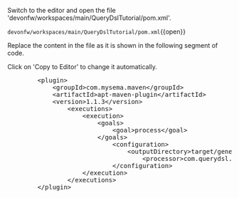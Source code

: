 

Switch to the editor and open the file 'devonfw/workspaces/main/QueryDslTutorial/pom.xml'.

`devonfw/workspaces/main/QueryDslTutorial/pom.xml`{{open}}




Replace the content in the file as it is shown in the following segment of code.


Click on 'Copy to Editor' to change it automatically.

<pre class="file" data-filename="devonfw/workspaces/main/QueryDslTutorial/pom.xml" data-target="insert" data-marker="&lt;AnnotationProcessor&gt;">
        &lt;plugin&gt;
            &lt;groupId&gt;com.mysema.maven&lt;/groupId&gt;
            &lt;artifactId&gt;apt-maven-plugin&lt;/artifactId&gt;
            &lt;version&gt;1.1.3&lt;/version&gt;
                &lt;executions&gt;
                    &lt;execution&gt;
                        &lt;goals&gt;
                            &lt;goal&gt;process&lt;/goal&gt;
                        &lt;/goals&gt;
                            &lt;configuration&gt;
                                &lt;outputDirectory&gt;target/generated-sources/java&lt;/outputDirectory&gt;
                                    &lt;processor&gt;com.querydsl.apt.jpa.JPAAnnotationProcessor&lt;/processor&gt;
                            &lt;/configuration&gt;
                    &lt;/execution&gt;
                &lt;/executions&gt;
        &lt;/plugin&gt;</pre>

